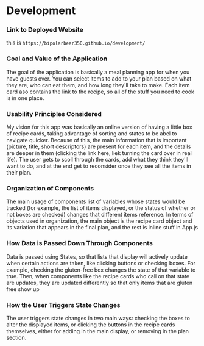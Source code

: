 # Development

### Link to Deployed Website
this is `https://bipolarbear350.github.io/development/`

### Goal and Value of the Application

The goal of the application is basically a meal planning
app for when you have guests over. You can select items to add to your plan based on what they are, who can eat them, and how long they'll take to make. Each item card aso contains the link to the recipe, so all of the stuff you need to cook is in one place.

### Usability Principles Considered

My vision for this app was basically an online version of having a little box of recipe cards, taking advantage of sorting and states to be abel to navigate quicker. Because of this, the main information that is important (picture, title, short descriptors) are present for each item, and the details are deeper in them (clicking the link here, liek turning the card over in real life). The user gets to scoll through the cards, add what they think they'll want to do, and at the end get to reconsider once they see all the items in their plan.

### Organization of Components

The main usage of components list of variables whose states would be tracked (for example, the list of items displayed, or the status of whether or not boxes are checked) changes that different items reference. In terms of objects used in organization, the main object is the recipe card object and its variation that appears in the final plan, and the rest is inline stuff in App.js

### How Data is Passed Down Through Components

Data is passed using States, so that lists that display will actively update when certain actions are taken, like clicking buttons or checking boxes. For example, checking the gluten-free box changes the state of that variable to true. Then, when components like the recipe cards who call on that state are updates, they are updated differently so that only items that are gluten free show up

### How the User Triggers State Changes

The user triggers state changes in two main ways: checking the boxes to alter the displayed items, or clicking the buttons in the recipe cards themselves, either for adding in the main display, or removing in the plan section.